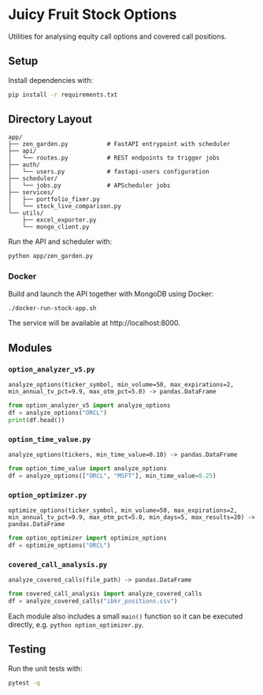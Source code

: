 # Juicy Fruit Stock Options

Utilities for analysing equity call options and covered call positions.

## Setup

Install dependencies with:

```bash
pip install -r requirements.txt
```

## Directory Layout

```
app/
├── zen_garden.py           # FastAPI entrypoint with scheduler
├── api/
│   └── routes.py           # REST endpoints to trigger jobs
├── auth/
│   └── users.py            # fastapi-users configuration
├── scheduler/
│   └── jobs.py             # APScheduler jobs
├── services/
│   ├── portfolio_fixer.py
│   └── stock_live_comparison.py
└── utils/
    ├── excel_exporter.py
    └── mongo_client.py
```

Run the API and scheduler with:

```bash
python app/zen_garden.py
```

### Docker

Build and launch the API together with MongoDB using Docker:

```bash
./docker-run-stock-app.sh
```

The service will be available at http://localhost:8000.

## Modules

### `option_analyzer_v5.py`

`analyze_options(ticker_symbol, min_volume=50, max_expirations=2, min_annual_tv_pct=9.9, max_otm_pct=5.0) -> pandas.DataFrame`

```python
from option_analyzer_v5 import analyze_options
df = analyze_options("ORCL")
print(df.head())
```

### `option_time_value.py`

`analyze_options(tickers, min_time_value=0.10) -> pandas.DataFrame`

```python
from option_time_value import analyze_options
df = analyze_options(["ORCL", "MSFT"], min_time_value=0.25)
```

### `option_optimizer.py`

`optimize_options(ticker_symbol, min_volume=50, max_expirations=2, min_annual_tv_pct=9.9, max_otm_pct=5.0, min_days=5, max_results=20) -> pandas.DataFrame`

```python
from option_optimizer import optimize_options
df = optimize_options("ORCL")
```

### `covered_call_analysis.py`

`analyze_covered_calls(file_path) -> pandas.DataFrame`

```python
from covered_call_analysis import analyze_covered_calls
df = analyze_covered_calls("ibkr_positions.csv")
```

Each module also includes a small `main()` function so it can be executed
directly, e.g. `python option_optimizer.py`.

## Testing

Run the unit tests with:

```bash
pytest -q
```


